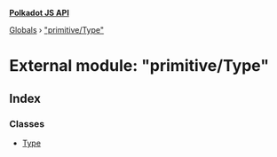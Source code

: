 **[Polkadot JS API](../README.md)**

[Globals](../globals.md) › [&quot;primitive/Type&quot;](_primitive_type_.md)

# External module: "primitive/Type"

## Index

### Classes

* [Type](../classes/_primitive_type_.type.md)
